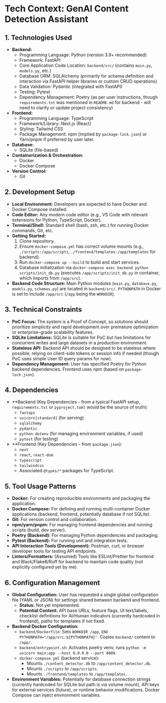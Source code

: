 # Tech Context: GenAI Content Detection Assistant

## 1. Technologies Used

*   **Backend:**
    *   Programming Language: Python (version 3.9+ recommended)
    *   Framework: FastAPI
    *   Core Application Code Location: `backend/src/` (contains `main.py`, `models.py`, etc.)
    *   Database ORM: SQLAlchemy (primarily for schema definition and interaction via FastAPI helper libraries or custom CRUD operations)
    *   Data Validation: Pydantic (integrated with FastAPI)
    *   Testing: Pytest
    *   Dependency Management: Poetry (as per user instructions, though `requirements.txt` was mentioned in `README.md` for backend - will need to clarify or update project consistency)
*   **Frontend:**
    *   Programming Language: TypeScript
    *   Framework/Library: Next.js (React)
    *   Styling: Tailwind CSS
    *   Package Management: npm (implied by `package-lock.json`) or Yarn/pnpm if preferred by user later.
*   **Database:**
    *   SQLite (file-based)
*   **Containerization & Orchestration:**
    *   Docker
    *   Docker Compose
*   **Version Control:**
    *   Git

## 2. Development Setup

*   **Local Environment:** Developers are expected to have Docker and Docker Compose installed.
*   **Code Editor:** Any modern code editor (e.g., VS Code with relevant extensions for Python, TypeScript, Docker).
*   **Terminal/Shell:** Standard shell (bash, zsh, etc.) for running Docker commands, Git, etc.
*   **Getting Started:** 
    1. Clone repository.
    2. Ensure `docker-compose.yml` has correct volume mounts (e.g., `./scripts:/app/scripts`, `./frontend/templates:/app/templates` for backend).
    3. Run `docker-compose up --build` to build and start services.
    4. Database initialization via `docker-compose exec backend python scripts/init_db.py` (executes `/app/scripts/init_db.py` in container, which imports from `/app/src`).
*   **Backend Code Structure:** Main Python modules (`main.py`, `database.py`, `models.py`, `schemas.py`) are located in `backend/src/`. `PYTHONPATH` in Docker is set to include `/app/src` (`/app` being the `WORKDIR`).

## 3. Technical Constraints

*   **PoC Focus:** The system is a Proof of Concept, so solutions should prioritize simplicity and rapid development over premature optimization or enterprise-grade scalability features.
*   **SQLite Limitations:** SQLite is suitable for PoC but has limitations for concurrent writes and large datasets in a production environment.
*   **Stateless API:** Backend API should be designed to be stateless where possible, relying on client-side tokens or session info if needed (though PoC uses simple User ID query params for now).
*   **Dependency Management:** User has specified Poetry for Python backend dependencies. Frontend uses npm (based on `package-lock.json`).

## 4. Dependencies

*   **Backend (Key Dependencies - from a typical FastAPI setup, `requirements.txt` or `pyproject.toml` would be the source of truth):
    *   `fastapi`
    *   `uvicorn[standard]` (for serving)
    *   `sqlalchemy`
    *   `pydantic`
    *   `python-dotenv` (for managing environment variables, if used)
    *   `pytest` (for testing)
*   **Frontend (Key Dependencies - from `package.json`):
    *   `next`
    *   `react`, `react-dom`
    *   `typescript`
    *   `tailwindcss`
    *   Associated `@types/*` packages for TypeScript.

## 5. Tool Usage Patterns

*   **Docker:** For creating reproducible environments and packaging the application.
*   **Docker Compose:** For defining and running multi-container Docker applications (backend, frontend, potentially database if not SQLite).
*   **Git:** For version control and collaboration.
*   **npm/yarn/pnpm:** For managing frontend dependencies and running scripts (build, dev server).
*   **Poetry (Backend):** For managing Python dependencies and packaging.
*   **Pytest (Backend):** For running unit and integration tests.
*   **API Interaction Tools (Development):** Postman, curl, or browser developer tools for testing API endpoints.
*   **Linters/Formatters:** (Assumed) Tools like ESLint/Prettier for frontend and Black/Flake8/Ruff for backend to maintain code quality (not explicitly configured yet by me).

## 6. Configuration Management

*   **Global Configuration:** User has requested a single global configuration file (YAML or JSON) for settings shared between backend and frontend.
    *   **Status:** Not yet implemented.
    *   **Potential Content:** API base URLs, feature flags, UI text/labels, checklist definitions for AI/Human indicators (currently hardcoded in frontend), paths for templates if not fixed.
*   **Backend Docker Configuration:**
    *   `backend/Dockerfile`: Sets `WORKDIR /app`, `ENV PYTHONPATH="/app/src:${PYTHONPATH}"`. Copies `backend/` content to `/app/`.
    *   `backend/entrypoint.sh`: Activates poetry venv, runs `python -m uvicorn main:app --host 0.0.0.0 --port 8000`.
    *   `docker-compose.yml` (backend service):
        *   Mounts `./content_detector.db` to `/app/content_detector.db`.
        *   Mounts `./scripts` to `/app/scripts`.
        *   Mounts `./frontend/templates` to `/app/templates`.
*   **Environment Variables:** Potentially for database connection strings (currently hardcoded for SQLite but path is via volume mount), API keys for external services (future), or runtime behavior modifications. Docker Compose can inject environment variables. 
